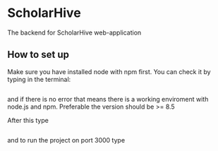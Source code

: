 # ScholarHive
The backend for ScholarHive web-application

## How to set up
Make sure you have installed node with npm first.
You can check it by typing in the terminal:
```npm --version
```
and if there is no error that means there is a working enviroment with node.js and npm. Preferable the version should be >= 8.5

After this type
```npm install
```
and to run the project on port 3000
type 
``` npm run dev
```

